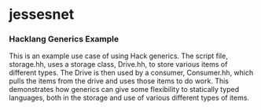 jessesnet
=========

### Hacklang Generics Example

This is an example use case of using Hack generics.  The script file, storage.hh, uses a storage class, Drive.hh, to store various items of different types.  The Drive is then used by a consumer, Consumer.hh, which pulls the items from the drive and uses those items to do work.  This demonstrates how generics can give some flexibility to statically typed languages, both in the storage and use of various different types of items.
